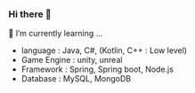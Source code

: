 ### Hi there 👋

🌱 I’m currently learning ... 
- language : Java, C#, (Kotlin, C++ : Low level)
- Game Engine : unity, unreal
- Framework : Spring, Spring boot, Node.js 
- Database : MySQL, MongoDB
<!--
**Rwhisper/Rwhisper** is a ✨ _special_ ✨ repository because its `README.md` (this file) appears on your GitHub profile.

Here are some ideas to get you started:

- 🔭 I’m currently working on ...
- 👯 I’m looking to collaborate on ...
- 🤔 I’m looking for help with ...
- 💬 Ask me about ...
- 📫 How to reach me: ...
- 😄 Pronouns: ...
- ⚡ Fun fact: ...
-->
